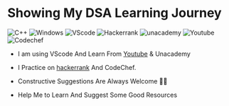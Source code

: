 # Showing My DSA Learning Journey

![C++](https://img.shields.io/badge/C%2B%2B-00599C?style=for-the-badge&logo=c%2B%2B&logoColor=white)
![Windows](https://img.shields.io/badge/Windows-0078D6?style=for-the-badge&logo=windows&logoColor=white)
![VScode](https://img.shields.io/badge/Visual_Studio_Code-0078D4?style=for-the-badge&logo=visual%20studio%20code&logoColor=white)
![Hackerrank](https://img.shields.io/badge/Hackerrank-00EA64?style=for-the-badge&logo=hackerrank&logoColor=white)
![unacademy](https://img.shields.io/badge/unacademy-08BD80?style=for-the-badge&logo=unacademy&logoColor=white)
![Youtube](https://img.shields.io/badge/YouTube-FF0000?style=for-the-badge&logo=youtube&logoColor=white)
![Codechef](https://img.shields.io/badge/codechef-5B4638?style=for-the-badge&logo=codechef&logoColor=white)

- I am using VScode And Learn From [Youtube](https://www.youtube.com/playlist?list=PLfqMhTWNBTe0b2nM6JHVCnAkhQRGiZMSJ) & Unacademy

- I Practice on [hackerrank](https://www.hackerrank.com/dhimana862) And CodeChef.

- Constructive Suggestions Are Always Welcome 🙋‍♂️
- Help Me to Learn And Suggest Some Good Resources

